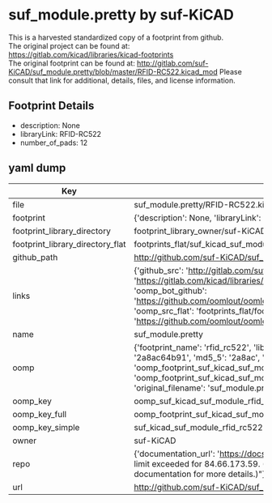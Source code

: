 # suf_module.pretty by suf-KiCAD  
This is a harvested standardized copy of a footprint from github.  
The original project can be found at:  
https://gitlab.com/kicad/libraries/kicad-footprints  
The original footprint can be found at:
http://gitlab.com/suf-KiCAD/suf_module.pretty/blob/master/RFID-RC522.kicad_mod
Please consult that link for additional, details, files, and license information.  
## Footprint Details
* description: None  
* libraryLink: RFID-RC522  
* number_of_pads: 12  
## yaml dump  
| Key | Value |  
| --- | --- |  
| file | suf_module.pretty/RFID-RC522.kicad_mod |  
| footprint | {'description': None, 'libraryLink': 'RFID-RC522', 'number_of_pads': 12} |  
| footprint_library_directory | footprint_library_owner/suf-KiCAD_suf_module.pretty |  
| footprint_library_directory_flat | footprints_flat/suf_kicad_suf_module_rfid_rc522/working |  
| github_path | http://github.com/suf-KiCAD/suf_module.pretty/blob/master/RFID-RC522.kicad_mod |  
| links | {'github_src': 'http://gitlab.com/suf-KiCAD/suf_module.pretty/blob/master/RFID-RC522.kicad_mod', 'github_src_repo': 'https://gitlab.com/kicad/libraries/kicad-footprints', 'oomp_bot': 'footprints/suf_kicad_suf_module_rfid_rc522/working', 'oomp_bot_github': 'https://github.com/oomlout/oomlout_oomp_footprint_bot/tree/main/footprints/suf_kicad_suf_module_rfid_rc522/working', 'oomp_src_flat': 'footprints_flat/footprints_flat/suf_kicad_suf_module_rfid_rc522/working', 'oomp_src_flat_github': 'https://github.com/oomlout/oomlout_oomp_footprint_src/tree/main/footprints_flat/suf_kicad_suf_module_rfid_rc522/working'} |  
| name | suf_module.pretty |  
| oomp | {'footprint_name': 'rfid_rc522', 'library_name': 'suf_module', 'md5': '2a8ac64b91e34205fc20334db69cb0e9', 'md5_10': '2a8ac64b91', 'md5_5': '2a8ac', 'md5_6': '2a8ac6', 'oomp_key': 'oomp_suf_kicad_suf_module_rfid_rc522', 'oomp_key_extra': 'oomp_footprint_suf_kicad_suf_module_rfid_rc522', 'oomp_key_full': 'oomp_footprint_suf_kicad_suf_module_rfid_rc522_2a8ac6', 'oomp_key_simple': 'suf_kicad_suf_module_rfid_rc522', 'original_filename': 'suf_module.pretty/RFID-RC522.kicad_mod', 'owner_name': 'suf_kicad'} |  
| oomp_key | oomp_suf_kicad_suf_module_rfid_rc522 |  
| oomp_key_full | oomp_footprint_suf_kicad_suf_module_rfid_rc522 |  
| oomp_key_simple | suf_kicad_suf_module_rfid_rc522 |  
| owner | suf-KiCAD |  
| repo | {'documentation_url': 'https://docs.github.com/rest/overview/resources-in-the-rest-api#rate-limiting', 'message': "API rate limit exceeded for 84.66.173.59. (But here's the good news: Authenticated requests get a higher rate limit. Check out the documentation for more details.)"} |  
| url | http://github.com/suf-KiCAD/suf_module.pretty |  

